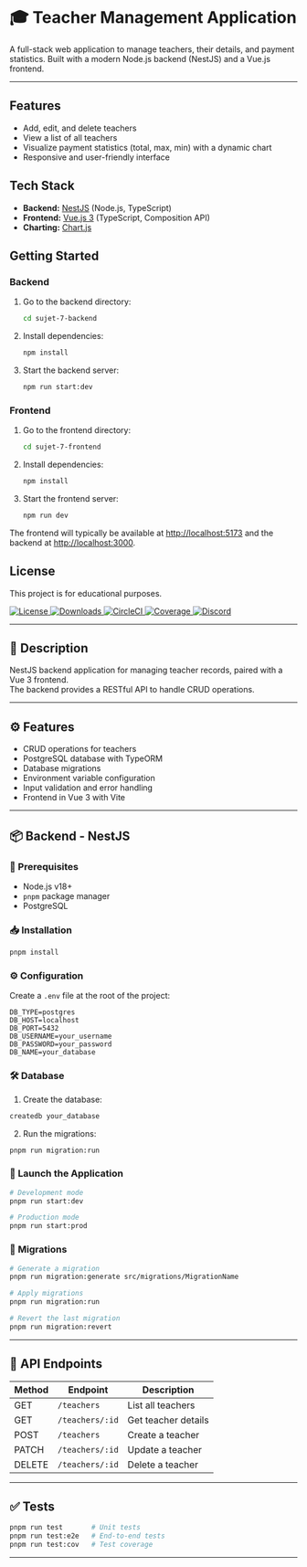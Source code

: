 # 🎓 Teacher Management Application

A full-stack web application to manage teachers, their details, and payment statistics. Built with a modern Node.js backend (NestJS) and a Vue.js frontend.

---

## Features
- Add, edit, and delete teachers
- View a list of all teachers
- Visualize payment statistics (total, max, min) with a dynamic chart
- Responsive and user-friendly interface

## Tech Stack
- **Backend:** [NestJS](https://nestjs.com/) (Node.js, TypeScript)
- **Frontend:** [Vue.js 3](https://vuejs.org/) (TypeScript, Composition API)
- **Charting:** [Chart.js](https://www.chartjs.org/)

## Getting Started

### Backend
1. Go to the backend directory:
   ```bash
   cd sujet-7-backend
   ```
2. Install dependencies:
   ```bash
   npm install
   ```
3. Start the backend server:
   ```bash
   npm run start:dev
   ```

### Frontend
1. Go to the frontend directory:
   ```bash
   cd sujet-7-frontend
   ```
2. Install dependencies:
   ```bash
   npm install
   ```
3. Start the frontend server:
   ```bash
   npm run dev
   ```

The frontend will typically be available at [http://localhost:5173](http://localhost:5173) and the backend at [http://localhost:3000](http://localhost:3000).

## License

This project is for educational purposes.

  <a href="https://www.npmjs.com/~nestjscore" target="_blank">
    <img src="https://img.shields.io/npm/l/@nestjs/core.svg" alt="License" />
  </a>
  <a href="https://www.npmjs.com/~nestjscore" target="_blank">
    <img src="https://img.shields.io/npm/dm/@nestjs/common.svg" alt="Downloads" />
  </a>
  <a href="https://circleci.com/gh/nestjs/nest" target="_blank">
    <img src="https://img.shields.io/circleci/build/github/nestjs/nest/master" alt="CircleCI" />
  </a>
  <a href="https://coveralls.io/github/nestjs/nest?branch=master" target="_blank">
    <img src="https://coveralls.io/repos/github/nestjs/nest/badge.svg?branch=master" alt="Coverage" />
  </a>
  <a href="https://discord.gg/G7Qnnhy" target="_blank">
    <img src="https://img.shields.io/badge/discord-online-brightgreen.svg" alt="Discord" />
  </a>
</p>

---

## 🧠 Description

NestJS backend application for managing teacher records, paired with a Vue 3 frontend.  
The backend provides a RESTful API to handle CRUD operations.

---

## ⚙️ Features

- CRUD operations for teachers
- PostgreSQL database with TypeORM
- Database migrations
- Environment variable configuration
- Input validation and error handling
- Frontend in Vue 3 with Vite

---

## 📦 Backend - NestJS

### 🧰 Prerequisites

- Node.js v18+
- `pnpm` package manager
- PostgreSQL

### 📥 Installation

```bash
pnpm install
```

### ⚙️ Configuration

Create a `.env` file at the root of the project:

```env
DB_TYPE=postgres
DB_HOST=localhost
DB_PORT=5432
DB_USERNAME=your_username
DB_PASSWORD=your_password
DB_NAME=your_database
```

### 🛠 Database

1. Create the database:

```bash
createdb your_database
```

2. Run the migrations:

```bash
pnpm run migration:run
```

### 🚀 Launch the Application

```bash
# Development mode
pnpm run start:dev

# Production mode
pnpm run start:prod
```

### 🔄 Migrations

```bash
# Generate a migration
pnpm run migration:generate src/migrations/MigrationName

# Apply migrations
pnpm run migration:run

# Revert the last migration
pnpm run migration:revert
```

---

## 🔌 API Endpoints

| Method | Endpoint          | Description              |
|--------|-------------------|--------------------------|
| GET    | `/teachers`       | List all teachers        |
| GET    | `/teachers/:id`   | Get teacher details      |
| POST   | `/teachers`       | Create a teacher         |
| PATCH   | `/teachers/:id`   | Update a teacher         |
| DELETE  | `/teachers/:id`  | Delete a teacher         |

---

## ✅ Tests

```bash
pnpm run test       # Unit tests
pnpm run test:e2e   # End-to-end tests
pnpm run test:cov   # Test coverage
```

---